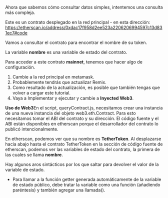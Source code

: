 Ahora que sabemos cómo consultar datos simples, intentemos una consulta más compleja.

Este es un contrato desplegado en la red principal - en esta dirección: <a href="https://etherscan.io/address/0xdac17f958d2ee523a2206206994597c13d831ec7#code" target="_blank">https://etherscan.io/address/0xdac17f958d2ee523a2206206994597c13d831ec7#code</a>

Vamos a consultar el contrato para encontrar el nombre de su token.

La variable **nombre** es una variable de estado del contrato.

Para acceder a este contrato **mainnet**, tenemos que hacer algo de configuración.

1. Cambie a la red principal en metamask.
2. Probablemente tendrás que actualizar Remix.
3. Como resultado de la actualización, es posible que también tengas que volver a cargar este tutorial.
4. Vaya a Implementar y ejecutar y cambie a **Inyected Web3**.

**Uso de Web3**En el script, queryContract.js, necesitamos crear una instancia de una nueva instancia del objeto web3.eth.Contract.  Para esto necesitamos tomar el ABI del contrato y su dirección.  El código fuente y el ABI están disponibles en etherscan porque el desarrollador del contrato lo publicó intencionalmente.

En etherscan, podemos ver que su nombre es **TetherToken**.  Al desplazarse hacia abajo hasta el contrato TetherToken en la sección de código fuente de etherscan, podemos ver las variables de estado del contrato, la primera de las cuales se llama **nombre**.

Hay algunos aros sintácticos por los que saltar para devolver el valor de la variable de estado.

- Para llamar a la función getter generada automáticamente de la variable de estado público, debe tratar la variable como una función (añadiendo paréntesis) y también agregar una llamada().
